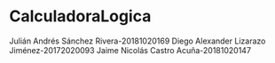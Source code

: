 # CalculadoraLogica

Julián Andrés Sánchez Rivera-20181020169
Diego Alexander Lizarazo Jiménez-20172020093
Jaime Nicolás Castro Acuña-20181020147
